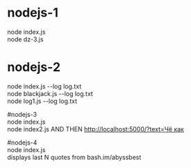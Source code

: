 # nodejs-1<br />
node index.js<br />
node dz-3.js<br />

# nodejs-2<br />
node index.js --log log.txt<br />
node blackjack.js --log log.txt<br />
node log1.js --log log.txt<br />

#nodejs-3<br />
node index.js<br />
node index2.js AND THEN <a href="http://localhost:5000/?text=Чё как">http://localhost:5000/?text=Чё как</a>

#nodejs-4<br />
node index.js<br />
displays last N quotes from bash.im/abyssbest